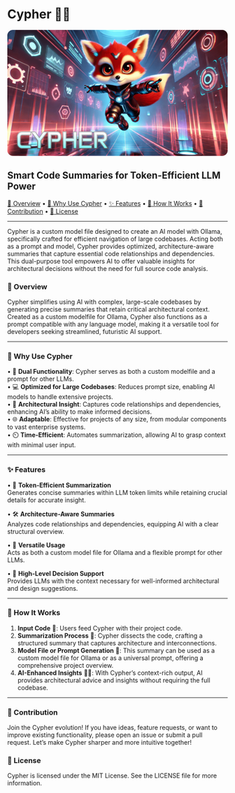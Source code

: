 # Cypher 🦊💫

![Cypher Banner](https://github.com/lucianoayres/cypher/blob/main/images/banner_cypher.png?raw=true)

## Smart Code Summaries for Token-Efficient LLM Power

[🦾 Overview](#overview) • [🧠 Why Use Cypher](#why-use-cypher) • [✨ Features](#features) • [🚀 How It Works](#how-it-works) • [🤝 Contribution](#contribution) • [📄 License](#license)

---

Cypher is a custom model file designed to create an AI model with Ollama, specifically crafted for efficient navigation of large codebases. Acting both as a prompt and model, Cypher provides optimized, architecture-aware summaries that capture essential code relationships and dependencies. This dual-purpose tool empowers AI to offer valuable insights for architectural decisions without the need for full source code analysis.

### 🦾 Overview

Cypher simplifies using AI with complex, large-scale codebases by generating precise summaries that retain critical architectural context. Created as a custom modelfile for Ollama, Cypher also functions as a prompt compatible with any language model, making it a versatile tool for developers seeking streamlined, futuristic AI support.

---

### 🧠 Why Use Cypher

• 🦊 **Dual Functionality**: Cypher serves as both a custom modelfile and a prompt for other LLMs.  
• 💻 **Optimized for Large Codebases**: Reduces prompt size, enabling AI models to handle extensive projects.  
• 🧩 **Architectural Insight**: Captures code relationships and dependencies, enhancing AI’s ability to make informed decisions.  
• 🌐 **Adaptable**: Effective for projects of any size, from modular components to vast enterprise systems.  
• ⏲️ **Time-Efficient**: Automates summarization, allowing AI to grasp context with minimal user input.

---

### ✨ Features

• 🧬 **Token-Efficient Summarization**  
Generates concise summaries within LLM token limits while retaining crucial details for accurate insight.

• 🛠️ **Architecture-Aware Summaries**  
Analyzes code relationships and dependencies, equipping AI with a clear structural overview.

• 🔗 **Versatile Usage**  
Acts as both a custom model file for Ollama and a flexible prompt for other LLMs.

• 🔎 **High-Level Decision Support**  
Provides LLMs with the context necessary for well-informed architectural and design suggestions.

---

### 🚀 How It Works

1. **Input Code** 📄: Users feed Cypher with their project code.
2. **Summarization Process** 🧬: Cypher dissects the code, crafting a structured summary that captures architecture and interconnections.
3. **Model File or Prompt Generation** 🦾: This summary can be used as a custom model file for Ollama or as a universal prompt, offering a comprehensive project overview.
4. **AI-Enhanced Insights** 🧠✨: With Cypher’s context-rich output, AI provides architectural advice and insights without requiring the full codebase.

---

### 🤝 Contribution

Join the Cypher evolution! If you have ideas, feature requests, or want to improve existing functionality, please open an issue or submit a pull request. Let’s make Cypher sharper and more intuitive together!

### 📄 License

Cypher is licensed under the MIT License. See the LICENSE file for more information.
